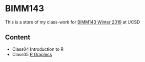 # BIMM143

This is a store of my class-work for [BIMM143 Winter 2019](https://github.com/SeliceZ/BIMM143/edit/master/README.md) at UCSD

## Content
- Class04 Introduction to R
- Class05 [R Graphics](https://github.com/SeliceZ/BIMM143/tree/master/class05)

